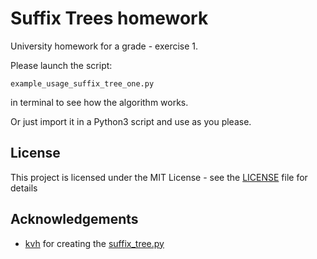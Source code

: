 # Suffix Trees homework
University homework for a grade -
exercise 1.

Please launch the script:
```
example_usage_suffix_tree_one.py
```
in terminal to see how the algorithm works.

Or just import it in a Python3 script and use as you please.

## License

This project is licensed under the MIT License - see the [LICENSE](LICENSE) file for details

## Acknowledgements

* [kvh](https://github.com/kvh) for creating the [suffix_tree.py](https://github.com/kvh/Python-Suffix-Tree)
